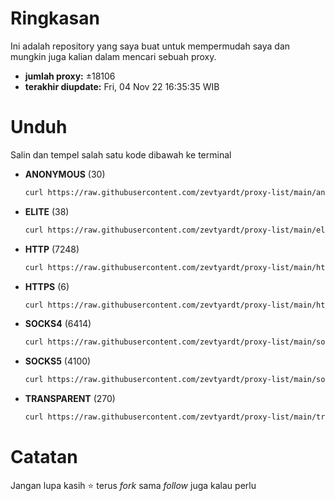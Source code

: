 # Ringkasan
  Ini adalah repository yang saya buat untuk mempermudah saya dan mungkin juga kalian dalam mencari sebuah proxy.

  - **jumlah proxy:** ±18106
  - **terakhir diupdate:** Fri, 04 Nov 22 16:35:35 WIB

# Unduh
  Salin dan tempel salah satu kode dibawah ke terminal
  - **ANONYMOUS** (30)
    ```bash
    curl https://raw.githubusercontent.com/zevtyardt/proxy-list/main/anonymous_proxy.txt -o anonymous_proxy.txt
    ```
  - **ELITE** (38)
    ```bash
    curl https://raw.githubusercontent.com/zevtyardt/proxy-list/main/elite_proxy.txt -o elite_proxy.txt
    ```
  - **HTTP** (7248)
    ```bash
    curl https://raw.githubusercontent.com/zevtyardt/proxy-list/main/http_proxy.txt -o http_proxy.txt
    ```
  - **HTTPS** (6)
    ```bash
    curl https://raw.githubusercontent.com/zevtyardt/proxy-list/main/https_proxy.txt -o https_proxy.txt
    ```
  - **SOCKS4** (6414)
    ```bash
    curl https://raw.githubusercontent.com/zevtyardt/proxy-list/main/socks4_proxy.txt -o socks4_proxy.txt
    ```
  - **SOCKS5** (4100)
    ```bash
    curl https://raw.githubusercontent.com/zevtyardt/proxy-list/main/socks5_proxy.txt -o socks5_proxy.txt
    ```
  - **TRANSPARENT** (270)
    ```bash
    curl https://raw.githubusercontent.com/zevtyardt/proxy-list/main/transparent_proxy.txt -o transparent_proxy.txt
    ```

# Catatan
Jangan lupa kasih ⭐ terus *fork* sama *follow* juga kalau perlu
